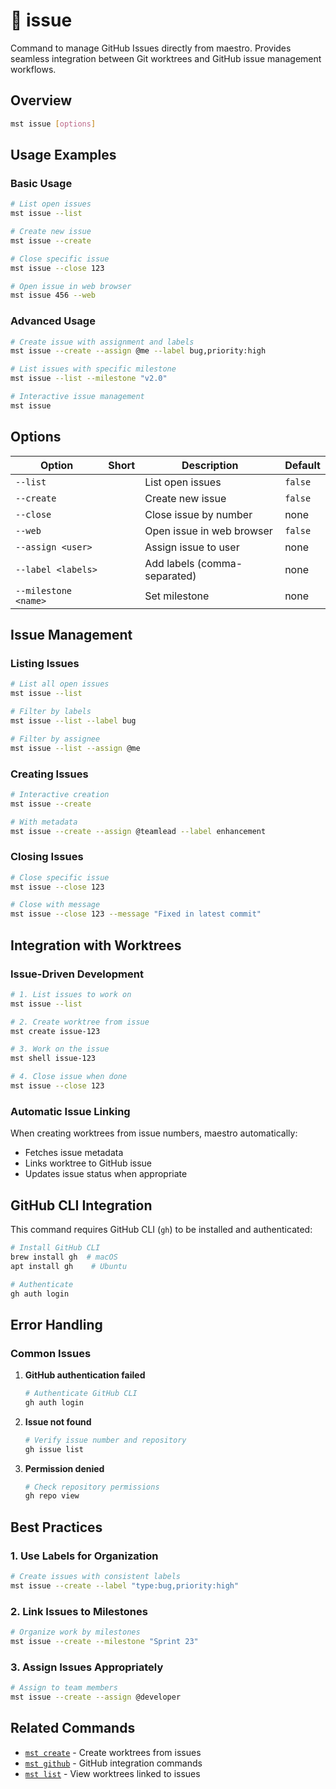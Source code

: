 # 🔸 issue

Command to manage GitHub Issues directly from maestro. Provides seamless integration between Git worktrees and GitHub issue management workflows.

## Overview

```bash
mst issue [options]
```

## Usage Examples

### Basic Usage

```bash
# List open issues
mst issue --list

# Create new issue
mst issue --create

# Close specific issue
mst issue --close 123

# Open issue in web browser
mst issue 456 --web
```

### Advanced Usage

```bash
# Create issue with assignment and labels
mst issue --create --assign @me --label bug,priority:high

# List issues with specific milestone
mst issue --list --milestone "v2.0"

# Interactive issue management
mst issue
```

## Options

| Option | Short | Description | Default |
|--------|-------|-------------|---------|
| `--list` | | List open issues | `false` |
| `--create` | | Create new issue | `false` |
| `--close` | | Close issue by number | none |
| `--web` | | Open issue in web browser | `false` |
| `--assign <user>` | | Assign issue to user | none |
| `--label <labels>` | | Add labels (comma-separated) | none |
| `--milestone <name>` | | Set milestone | none |

## Issue Management

### Listing Issues

```bash
# List all open issues
mst issue --list

# Filter by labels
mst issue --list --label bug

# Filter by assignee
mst issue --list --assign @me
```

### Creating Issues

```bash
# Interactive creation
mst issue --create

# With metadata
mst issue --create --assign @teamlead --label enhancement
```

### Closing Issues

```bash
# Close specific issue
mst issue --close 123

# Close with message
mst issue --close 123 --message "Fixed in latest commit"
```

## Integration with Worktrees

### Issue-Driven Development

```bash
# 1. List issues to work on
mst issue --list

# 2. Create worktree from issue
mst create issue-123

# 3. Work on the issue
mst shell issue-123

# 4. Close issue when done
mst issue --close 123
```

### Automatic Issue Linking

When creating worktrees from issue numbers, maestro automatically:
- Fetches issue metadata
- Links worktree to GitHub issue
- Updates issue status when appropriate

## GitHub CLI Integration

This command requires GitHub CLI (`gh`) to be installed and authenticated:

```bash
# Install GitHub CLI
brew install gh  # macOS
apt install gh    # Ubuntu

# Authenticate
gh auth login
```

## Error Handling

### Common Issues

1. **GitHub authentication failed**
   ```bash
   # Authenticate GitHub CLI
   gh auth login
   ```

2. **Issue not found**
   ```bash
   # Verify issue number and repository
   gh issue list
   ```

3. **Permission denied**
   ```bash
   # Check repository permissions
   gh repo view
   ```

## Best Practices

### 1. Use Labels for Organization

```bash
# Create issues with consistent labels
mst issue --create --label "type:bug,priority:high"
```

### 2. Link Issues to Milestones

```bash
# Organize work by milestones
mst issue --create --milestone "Sprint 23"
```

### 3. Assign Issues Appropriately

```bash
# Assign to team members
mst issue --create --assign @developer
```

## Related Commands

- [`mst create`](./create.md) - Create worktrees from issues
- [`mst github`](./github.md) - GitHub integration commands
- [`mst list`](./list.md) - View worktrees linked to issues